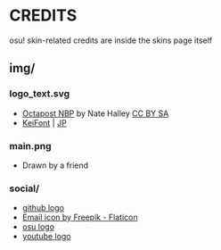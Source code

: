 # CREDITS

osu! skin-related credits are inside the skins page itself

## img/

### logo_text.svg

- [Octapost NBP](https://online-fonts.com/fonts/octapost-nbp) by Nate Halley [CC BY SA](https://creativecommons.org/licenses/by-sa/4.0/deed.en)
- [KeiFont](https://www.freejapanesefont.com/kei-font-download/) | [JP](https://font.sumomo.ne.jp/font_1.html)

### main.png

- Drawn by a friend

### social/

- [github logo](https://github.com/logos)
- [Email icon by Freepik - Flaticon](https://www.flaticon.com/free-icon/email_542638?term=mail&page=1&position=4&origin=search&related_id=542638)
- [osu logo](https://osu.ppy.sh/wiki/en/Brand_identity_guidelines)
- [youtube logo](https://www.youtube.com/intl/ALL_au/howyoutubeworks/resources/brand-resources/#logos-icons-and-colors)